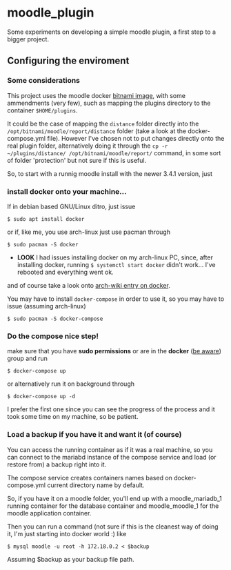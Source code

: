 # moodle_plugin
Some experiments on developing a simple moodle plugin, a first step to a bigger project.

## Configuring the enviroment

### Some considerations

This project uses the moodle docker [bitnami image](https://hub.docker.com/r/bitnami/moodle/~/dockerfile/),
with some ammendments (very few), such as mapping the plugins directory to the container `$HOME/plugins`.

It could be the case of mapping the `distance` folder directly into
the `/opt/bitnami/moodle/report/distance` folder (take a look at the docker-compose.yml file).
However I've chosen not to put changes directly onto the real plugin folder, alternatively
doing it through the `cp -r ~/plugins/distance/ /opt/bitnami/moodle/report/`
command, in some sort of folder 'protection' but not sure if this is useful.

So, to start with a runnig moodle install with the newer 3.4.1 version, just

### install docker onto your machine...

If in debian based GNU/Linux ditro, just issue

```shell-session
$ sudo apt install docker
```

or if, like me, you use arch-linux just use pacman through

```shell-session
$ sudo pacman -S docker
```
- **LOOK** I had issues installing docker on my arch-linux PC,
	since, after installing docker, running `$ systemctl start docker`
	didn't work... I've rebooted and everything went ok.

and of course take a look onto [arch-wiki entry on docker](https://wiki.archlinux.org/index.php/Docker).

You may have to install `docker-compose` in order to use it, so you may have to issue (assuming arch-linux)

```shell-session
$ sudo pacman -S docker-compose
```

### Do the compose nice step!

make sure that you have **sudo permissions**
or are in the **docker** ([be aware](https://github.com/moby/moby/issues/9976)) group
and run

```shell-session
$ docker-compose up
```

or alternatively run it on background through

```shell-session
$ docker-compose up -d
```

I prefer the first one since you can see the progress of the process and it took
some time on my machine, so be patient.

### Load a backup if you have it and want it (of course)

You can access the running container as if it was a real machine, so you can connect
to the mariabd instance of the compose service and load (or restore from) a backup right into it.

The compose service creates containers names based on docker-compose.yml current directory name by default.

So, if you have it on a moodle folder, you'll end up with a moodle_mariadb_1 running container for
the database container and moodle_moodle_1 for the moodle application container.

Then you can run a command (not sure if this is the cleanest way of doing it, I'm just starting into docker world :)
like

```shell-session
$ mysql moodle -u root -h 172.18.0.2 < $backup
```

Assuming $backup as your backup file path.
